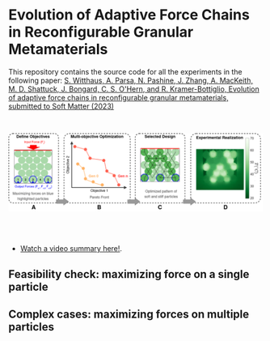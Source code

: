 # Evolution of Adaptive Force Chains in Reconfigurable Granular Metamaterials
This repository contains the source code for all the experiments in the following paper:
[S. Witthaus, A. Parsa, N. Pashine, J. Zhang, A. MacKeith, M. D. Shattuck, J. Bongard, C. S. O'Hern, and R. Kramer-Bottiglio, Evolution of adaptive force chains in reconfigurable granular metamaterials, submitted to Soft Matter (2023)](https://jamming.research.yale.edu/files/papers/chains.pdf)

</br>
<p align="center">
  <img src="https://github.com/AtoosaParsa/AdaptiveForceChains/blob/main/overview.png"  width="700">
</p>
</br>
</br>

- [Watch a video summary here!](https://www.youtube.com/watch?v=YZ45mljl150).
## Feasibility check: maximizing force on a single particle

## Complex cases: maximizing forces on multiple particles
